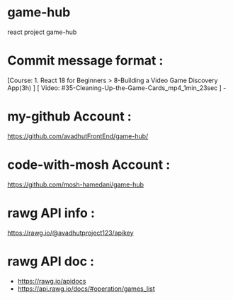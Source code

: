 # game-hub
react project game-hub

# Commit message format : 
[Course: 1. React 18 for Beginners > 8-Building a Video Game Discovery App(3h) ] [ Video: 
#35-Cleaning-Up-the-Game-Cards_mp4_1min_23sec ] - 


# my-github Account : 
https://github.com/avadhutFrontEnd/game-hub/

# code-with-mosh Account : 
https://github.com/mosh-hamedani/game-hub

# rawg API info :
https://rawg.io/@avadhutproject123/apikey

# rawg API doc :
- https://rawg.io/apidocs
- https://api.rawg.io/docs/#operation/games_list
